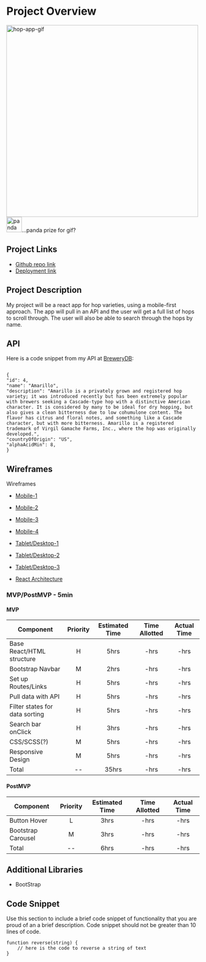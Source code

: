 # Project Overview

<img src="https://res.cloudinary.com/gaseir526-tashiono/image/upload/v1593712040/Hops%20React%20Assets/hop-app-gif_luqh35.gif" alt="hop-app-gif" width="500"/>
<br/>
<img src="https://res.cloudinary.com/gaseir526-tashiono/image/upload/v1593141564/Hops%20React%20Assets/panda-prize_hjskhx.gif" alt="panda"width="40"  />...panda prize for gif? 
<!-- (see Components) -->

## Project Links

- [Github repo link](https://github.com/tashi-ono/seir_526_hops_react_app)
- [Deployment link](https://tashi-ono.github.io/seir_526_hops_react_app/)

## Project Description

My project will be a react app for hop varieties, using a mobile-first approach. The app will pull in an API and the user will get a full list of hops to scroll through. The user will also be able to search through the hops by name.

## API

Here is a code snippet from my API at [BreweryDB](https://www.brewerydb.com/developers):

```

{
"id": 4,
"name": "Amarillo",
"description": "Amarillo is a privately grown and registered hop variety; it was introduced recently but has been extremely popular with brewers seeking a Cascade-type hop with a distinctive American character. It is considered by many to be ideal for dry hopping, but also gives a clean bitterness due to low cohumulone content. The flavor has citrus and floral notes, and something like a Cascade character, but with more bitterness. Amarillo is a registered trademark of Virgil Gamache Farms, Inc., where the hop was originally developed.",
"countryOfOrigin": "US",
"alphaAcidMin": 8,
}
```

## Wireframes

Wireframes

- [Mobile-1](https://res.cloudinary.com/gaseir526-tashiono/image/upload/v1593187675/Hops%20React%20Assets/Hops%20App%20Wireframes/Android_Mobile_1_k1wznu.png)
- [Mobile-2](https://res.cloudinary.com/gaseir526-tashiono/image/upload/v1593187674/Hops%20React%20Assets/Hops%20App%20Wireframes/Android_Mobile_2_xi4kaa.png)
- [Mobile-3](https://res.cloudinary.com/gaseir526-tashiono/image/upload/v1593187675/Hops%20React%20Assets/Hops%20App%20Wireframes/Android_Mobile_3_rdory8.png)
- [Mobile-4](https://res.cloudinary.com/gaseir526-tashiono/image/upload/v1593187675/Hops%20React%20Assets/Hops%20App%20Wireframes/Android_Mobile_4_q50ng3.png)
- [Tablet/Desktop-1](https://res.cloudinary.com/gaseir526-tashiono/image/upload/v1593187675/Hops%20React%20Assets/Hops%20App%20Wireframes/Tablet-Desktop_-_1_kmmefy.png)
- [Tablet/Desktop-2](https://res.cloudinary.com/gaseir526-tashiono/image/upload/v1593187675/Hops%20React%20Assets/Hops%20App%20Wireframes/Tablet-Desktop_2_cga2ez.png)
- [Tablet/Desktop-3](https://res.cloudinary.com/gaseir526-tashiono/image/upload/v1593187675/Hops%20React%20Assets/Hops%20App%20Wireframes/Tablet-Desktop_3_d9onkt.png)

- [React Architecture](https://res.cloudinary.com/gaseir526-tashiono/image/upload/v1593713796/Hops%20React%20Assets/Hops%20App%20Wireframes/Hops_Component_Tree_i2jmwc.png)

### MVP/PostMVP - 5min

#### MVP

| Component                      | Priority | Estimated Time | Time Allotted | Actual Time |
| ------------------------------ | :------: | :------------: | :-----------: | :---------: |
| Base React/HTML structure      |    H     |      5hrs      |     -hrs      |    -hrs     |
| Bootstrap Navbar               |    M     |      2hrs      |     -hrs      |    -hrs     |
| Set up Routes/Links            |    H     |      5hrs      |     -hrs      |    -hrs     |
| Pull data with API             |    H     |      5hrs      |     -hrs      |    -hrs     |
| Filter states for data sorting |    H     |      5hrs      |     -hrs      |    -hrs     |
| Search bar onClick             |    H     |      3hrs      |     -hrs      |    -hrs     |
| CSS/SCSS(?)                    |    M     |      5hrs      |     -hrs      |    -hrs     |
| Responsive Design              |    M     |      5hrs      |     -hrs      |    -hrs     |
| Total                          |    --    |     35hrs      |     -hrs      |    -hrs     |

#### PostMVP

| Component          | Priority | Estimated Time | Time Allotted | Actual Time |
| ------------------ | :------: | :------------: | :-----------: | :---------: |
| Button Hover       |    L     |      3hrs      |     -hrs      |    -hrs     |
| Bootstrap Carousel |    M     |      3hrs      |     -hrs      |    -hrs     |
| Total              |    --    |      6hrs      |     -hrs      |    -hrs     |

<!-- ## Components

##### Writing out your components and its descriptions isn't a required part of the proposal but can be helpful.

Based on the initial logic defined in the previous sections try and breakdown the logic further into stateless/stateful components. -->

<!-- | Component |                          Description                          |
| --------- | :-----------------------------------------------------------: |
| App       | This will make the initial data pull and include React Router |
| Header    |         This will render the header including the nav         |
| Footer    |                  This will render the footer                  | -->

<!-- Time frames are also key in the development cycle. You have limited time to code all phases of the game. Your estimates can then be used to evalute game possibilities based on time needed and the actual time you have before game must be submitted. It's always best to pad the time by a few hours so that you account for the unknown so add and additional hour or two to each component to play it safe. Also, put a gif at the top of your Readme before you pitch, and you'll get a <strong>panda prize</strong>. -->

<!-- | Component        | Priority | Estimated Time | Time Allotted | Actual Time |
| ---------------- | :------: | :------------: | :-----------: | :---------: |
| Adding Form      |    H     |      3hrs      |    3.5hrs     |   3.5hrs    |
| Working with API |    H     |      3hrs      |    2.5hrs     |   2.5hrs    |
| Total            |    H     |      6hrs      |     5hrs      |    5hrs     | -->

## Additional Libraries

- BootStrap

## Code Snippet

Use this section to include a brief code snippet of functionality that you are proud of an a brief description. Code snippet should not be greater than 10 lines of code.

```
function reverse(string) {
	// here is the code to reverse a string of text
}
```
